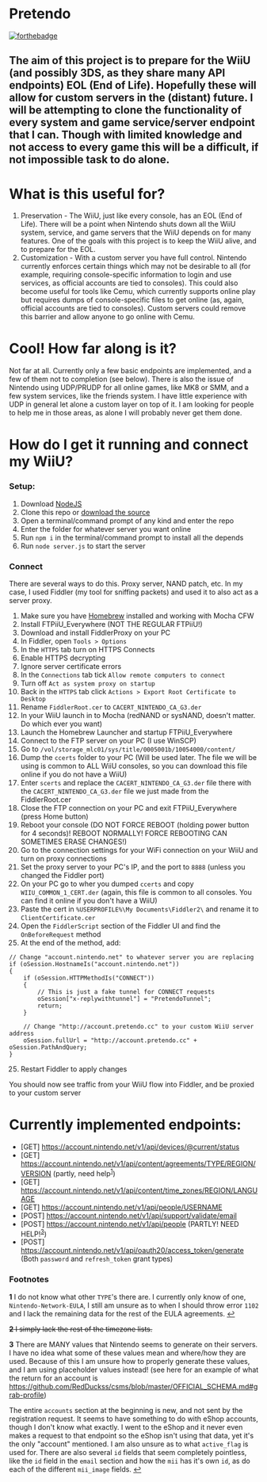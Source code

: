 # Pretendo

[![forthebadge](http://forthebadge.com/images/badges/built-with-love.svg)](http://forthebadge.com)

## The aim of this project is to prepare for the WiiU (and possibly 3DS, as they share many API endpoints) EOL (End of Life). Hopefully these will allow for custom servers in the (distant) future. I will be attempting to clone the functionality of every system and game service/server endpoint that I can. Though with limited knowledge and not access to every game this will be a difficult, if not impossible task to do alone.

# What is this useful for?
1. Preservation - The WiiU, just like every console, has an EOL (End of Life). There will be a point when Nintendo shuts down all the WiiU system, service, and game servers that the WiiU depends on for many features. One of the goals with this project is to keep the WiiU alive, and to prepare for the EOL.
2. Customization - With a custom server you have full control. Nintendo currently enforces certain things which may not be desirable to all (for example, requiring console-specific information to login and use services, as official accounts are tied to consoles). This could also become useful for tools like Cemu, which currently supports online play but requires dumps of console-specific files to get online (as, again, official accounts are tied to consoles). Custom servers could remove this barrier and allow anyone to go online with Cemu.

# Cool! How far along is it?
Not far at all. Currently only a few basic endpoints are implemented, and a few of them not to completion (see below). There is also the issue of Nintendo using UDP/PRUDP for all online games, like MK8 or SMM, and a few system services, like the friends system. I have little experience with UDP in general let alone a custom layer on top of it. I am looking for people to help me in those areas, as alone I will probably never get them done.

# How do I get it running and connect my WiiU?
### Setup:
1. Download [NodeJS](https://nodejs.org/en/)
2. Clone this repo or [download the source](https://github.com/RedDuckss/Pretendo/archive/master.zip)
3. Open a terminal/command prompt of any kind and enter the repo
4. Enter the folder for whatever server you want online
5. Run `npm i` in the terminal/command prompt to install all the depends
6. Run `node server.js` to start the server
### Connect
There are several ways to do this. Proxy server, NAND patch, etc. In my case, I used Fiddler (my tool for sniffing packets) and used it to also act as a server proxy.
1. Make sure you have [Homebrew](https://wiiu.guide/) installed and working with Mocha CFW
2. Install FTPiiU_Everywhere (NOT THE REGULAR FTPiiU!)
3. Download and install FiddlerProxy on your PC
4. In Fiddler, open `Tools > Options`
5. In the `HTTPS` tab turn on HTTPS Connects
5. Enable HTTPS decrypting
6. Ignore server certificate errors
7. In the `Connections` tab tick `Allow remote computers to connect`
8. Turn off `Act as system proxy on startup`
9. Back in the `HTTPS` tab click `Actions > Export Root Certificate to Desktop`
10. Rename `FiddlerRoot.cer` to `CACERT_NINTENDO_CA_G3.der`
11. In your WiiU launch in to Mocha (redNAND or sysNAND, doesn't matter. Do which ever you want)
12. Launch the Homebrew Launcher and startup FTPiiU_Everywhere
13. Connect to the FTP server on your PC (I use WinSCP)
14. Go to `/vol/storage_mlc01/sys/title/0005001b/10054000/content/`
15. Dump the `ccerts` folder to your PC (Will be used later. The file we will be using is common to ALL WiiU consoles, so you can download this file online if you do not have a WiiU)
16. Enter `scerts` and replace the `CACERT_NINTENDO_CA_G3.der` file there with the `CACERT_NINTENDO_CA_G3.der` file we just made from the FiddlerRoot.cer
17. Close the FTP connection on your PC and exit FTPiiU_Everywhere (press Home button)
18. Reboot your console (DO NOT FORCE REBOOT (holding power button for 4 seconds)! REBOOT NORMALLY! FORCE REBOOTING CAN SOMETIMES ERASE CHANGES!)
19. Go to the connection settings for your WiFi connection on your WiiU and turn on proxy connections
20. Set the proxy server to your PC's IP, and the port to `8888` (unless you changed the Fiddler port)
21. On your PC go to wher you dumped `ccerts` and copy `WIIU_COMMON_1_CERT.der` (again, this file is common to all consoles. You can find it online if you don't have a WiiU)
22. Paste the cert in `%USERPROFILE%\My Documents\Fiddler2\` and rename it to `ClientCertificate.cer`
23. Open the `FiddlerScript` section of the Fiddler UI and find the `OnBeforeRequest` method
24. At the end of the method, add:
```
// Change "account.nintendo.net" to whatever server you are replacing
if (oSession.HostnameIs("account.nintendo.net"))
{
    if (oSession.HTTPMethodIs("CONNECT"))
    {
        // This is just a fake tunnel for CONNECT requests
        oSession["x-replywithtunnel"] = "PretendoTunnel";
        return;
    }

    // Change "http://account.pretendo.cc" to your custom WiiU server address
    oSession.fullUrl = "http://account.pretendo.cc" + oSession.PathAndQuery;
}
```
25. Restart Fiddler to apply changes

You should now see traffic from your WiiU flow into Fiddler, and be proxied to your custom server

# Currently implemented endpoints:
- [GET] https://account.nintendo.net/v1/api/devices/@current/status
- [GET] https://account.nintendo.net/v1/api/content/agreements/TYPE/REGION/VERSION (partly, need help<sup id="a1">[1](#f1)</sup>)
- [GET] https://account.nintendo.net/v1/api/content/time_zones/REGION/LANGUAGE
- [GET] https://account.nintendo.net/v1/api/people/USERNAME
- [POST] https://account.nintendo.net/v1/api/support/validate/email
- [POST] https://account.nintendo.net/v1/api/people (PARTLY! NEED HELP!<sup id="a3">[3](#f3)</sup>)
- [POST] https://account.nintendo.net/v1/api/oauth20/access_token/generate (Both `password` and `refresh_token` grant types)



### Footnotes

<b id="f1">1</b> I do not know what other `TYPE`'s there are. I currently only know of one, `Nintendo-Network-EULA`, I still am unsure as to when I should throw error `1102` and I lack the remaining data for the rest of the EULA agreements. [↩](#a1)

~~<b id="f2">2</b> I simply lack the rest of the timezone lists.~~

<b id="f3">3</b> There are MANY values that Nintendo seems to generate on their servers. I have no idea what some of these values mean and where/how they are used. Because of this I am unsure how to properly generate these values, and I am using placeholder values instead! (see here for an example of what the return for an account is https://github.com/RedDuckss/csms/blob/master/OFFICIAL_SCHEMA.md#grab-profile)

The entire `accounts` section at the beginning is new, and not sent by the registration request. It seems to have something to do with eShop accounts, though I don't know what exactly. I went to the eShop and it never even makes a request to that endpoint so the eShop isn't using that data, yet it's the only "account" mentioned. I am also unsure as to what `active_flag` is used for. There are also several `id` fields that seem completely pointless, like the `id` field in the `email` section and how the `mii` has it's own `id`, as do each of the different `mii_image` fields. [↩](#a3)

